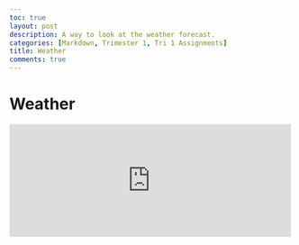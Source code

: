 ```yaml
---
toc: true
layout: post
description: A way to look at the weather forecast.
categories: [Markdown, Trimester 1, Tri 1 Assignments]
title: Weather
comments: true
---
```


# Weather

 <div> 
    <embed type="text/html" src="https://www.google.com/" width="500" height="200">
 </div>